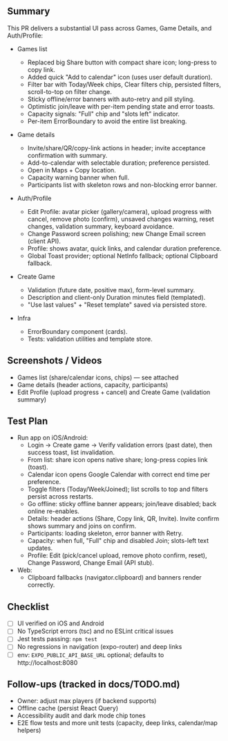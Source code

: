 ## Summary
This PR delivers a substantial UI pass across Games, Game Details, and Auth/Profile:

- Games list
  - Replaced big Share button with compact share icon; long-press to copy link.
  - Added quick "Add to calendar" icon (uses user default duration).
  - Filter bar with Today/Week chips, Clear filters chip, persisted filters, scroll-to-top on filter change.
  - Sticky offline/error banners with auto-retry and pill styling.
  - Optimistic join/leave with per-item pending state and error toasts.
  - Capacity signals: "Full" chip and "slots left" indicator.
  - Per-item ErrorBoundary to avoid the entire list breaking.

- Game details
  - Invite/share/QR/copy-link actions in header; invite acceptance confirmation with summary.
  - Add-to-calendar with selectable duration; preference persisted.
  - Open in Maps + Copy location.
  - Capacity warning banner when full.
  - Participants list with skeleton rows and non-blocking error banner.

- Auth/Profile
  - Edit Profile: avatar picker (gallery/camera), upload progress with cancel, remove photo (confirm), unsaved changes warning, reset changes, validation summary, keyboard avoidance.
  - Change Password screen polishing; new Change Email screen (client API).
  - Profile: shows avatar, quick links, and calendar duration preference.
  - Global Toast provider; optional NetInfo fallback; optional Clipboard fallback.

- Create Game
  - Validation (future date, positive max), form-level summary.
  - Description and client-only Duration minutes field (templated).
  - "Use last values" + "Reset template" saved via persisted store.

- Infra
  - ErrorBoundary component (cards).
  - Tests: validation utilities and template store.

## Screenshots / Videos
- Games list (share/calendar icons, chips) — see attached
- Game details (header actions, capacity, participants)
- Edit Profile (upload progress + cancel) and Create Game (validation summary)

## Test Plan
- Run app on iOS/Android:
  - Login → Create game → Verify validation errors (past date), then success toast, list invalidation.
  - From list: share icon opens native share; long-press copies link (toast).
  - Calendar icon opens Google Calendar with correct end time per preference.
  - Toggle filters (Today/Week/Joined); list scrolls to top and filters persist across restarts.
  - Go offline: sticky offline banner appears; join/leave disabled; back online re-enables.
  - Details: header actions (Share, Copy link, QR, Invite). Invite confirm shows summary and joins on confirm.
  - Participants: loading skeleton, error banner with Retry.
  - Capacity: when full, "Full" chip and disabled Join; slots-left text updates.
  - Profile: Edit (pick/cancel upload, remove photo confirm, reset), Change Password, Change Email (API stub).
- Web:
  - Clipboard fallbacks (navigator.clipboard) and banners render correctly.

## Checklist
- [ ] UI verified on iOS and Android
- [ ] No TypeScript errors (tsc) and no ESLint critical issues
- [ ] Jest tests passing: `npm test`
- [ ] No regressions in navigation (expo-router) and deep links
- [ ] env: `EXPO_PUBLIC_API_BASE_URL` optional; defaults to http://localhost:8080

## Follow-ups (tracked in docs/TODO.md)
- Owner: adjust max players (if backend supports)
- Offline cache (persist React Query)
- Accessibility audit and dark mode chip tones
- E2E flow tests and more unit tests (capacity, deep links, calendar/map helpers)
